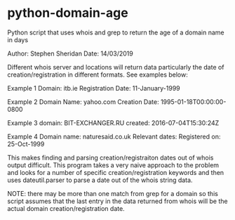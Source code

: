 # python-domain-age
Python script that uses whois and grep to return the age of a domain name in days

Author: Stephen Sheridan
Date: 14/03/2019

Different whois server and locations will return data particularly the date of creation/registration in different formats. See examples below:

Example 1
Domain:                  itb.ie
Registration Date:       11-January-1999

Example 2
Domain Name: yahoo.com
Creation Date: 1995-01-18T00:00:00-0800

Example 3
domain:        BIT-EXCHANGER.RU
created:       2016-07-04T15:30:24Z

Example 4
Domain name:
        naturesaid.co.uk
    Relevant dates:
        Registered on: 25-Oct-1999

This makes finding and parsing creation/registraiton dates out of whois output difficult. This program takes a very naive approach to the problem and looks for a number of specific creation/registration keywords and then uses dateutil.parser to parse a date out of the whois string data.

NOTE: there may be more than one match from grep for a domain so this script assumes that the last entry in the data returned from whois will be the actual domain creation/registration date.
